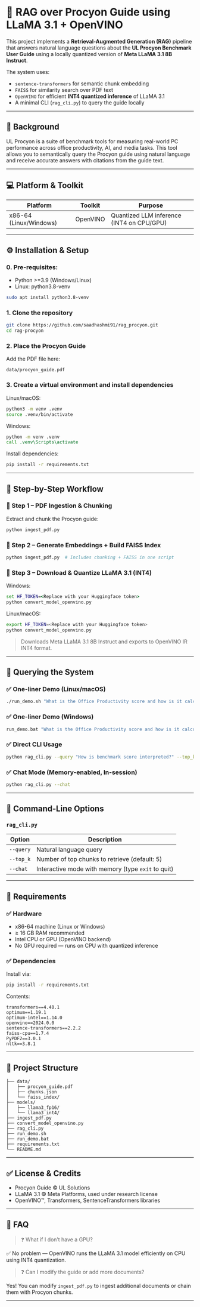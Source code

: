 # 🧠 RAG over Procyon Guide using LLaMA 3.1 + OpenVINO

This project implements a **Retrieval-Augmented Generation (RAG)** pipeline that answers natural language questions about the **UL Procyon Benchmark User Guide** using a locally quantized version of **Meta LLaMA 3.1 8B Instruct**.

The system uses:
- `sentence-transformers` for semantic chunk embedding
- `FAISS` for similarity search over PDF text
- `OpenVINO` for efficient **INT4 quantized inference** of LLaMA 3.1
- A minimal CLI (`rag_cli.py`) to query the guide locally

---

## 📘 Background

UL Procyon is a suite of benchmark tools for measuring real-world PC performance across office productivity, AI, and media tasks. This tool allows you to semantically query the Procyon guide using natural language and receive accurate answers with citations from the guide text.

---

## 💻 Platform & Toolkit

| Platform       | Toolkit     | Purpose                                |
|----------------|-------------|----------------------------------------|
| x86-64 (Linux/Windows) | OpenVINO    | Quantized LLM inference (INT4 on CPU/GPU) |

---

## ⚙️ Installation & Setup

### 0. Pre-requisites:
- Python >=3.9 (Windows/Linux)
- Linux: python3.8-venv

```bash
sudo apt install python3.8-venv
```

### 1. Clone the repository

```bash
git clone https://github.com/saadhashmi91/rag_procyon.git
cd rag-procyon
```

### 2. Place the Procyon Guide

Add the PDF file here:
```
data/procyon_guide.pdf
```

### 3. Create a virtual environment and install dependencies

Linux/macOS:
```bash
python3 -m venv .venv
source .venv/bin/activate
```

Windows:
```bat
python -m venv .venv
call .venv\Scripts\activate
```

Install dependencies:

```bash
pip install -r requirements.txt
```

---

## 🧠 Step-by-Step Workflow

### 🔹 Step 1 – PDF Ingestion & Chunking

Extract and chunk the Procyon guide:

```bash
python ingest_pdf.py
```

### 🔹 Step 2 – Generate Embeddings + Build FAISS Index

```bash
python ingest_pdf.py  # Includes chunking + FAISS in one script
```

### 🔹 Step 3 – Download & Quantize LLaMA 3.1 (INT4)


Windows:
```bat
set HF_TOKEN=<Replace with your Huggingface token>
python convert_model_openvino.py
```

Linux/macOS:
```bash
export HF_TOKEN=<Replace with your Huggingface token>
python convert_model_openvino.py
```

> Downloads Meta LLaMA 3.1 8B Instruct and exports to OpenVINO IR INT4 format.

---

## 🚀 Querying the System

### ✅ One-liner Demo (Linux/macOS)

```bash
./run_demo.sh "What is the Office Productivity score and how is it calculated?"
```

### ✅ One-liner Demo (Windows)

```bat
run_demo.bat "What is the Office Productivity score and how is it calculated?"
```

### ✅ Direct CLI Usage

```bash
python rag_cli.py --query "How is benchmark score interpreted?" --top_k 5
```

### ✅ Chat Mode (Memory-enabled, In-session)

```bash
python rag_cli.py --chat
```

---

## 🧾 Command-Line Options

### `rag_cli.py`

| Option         | Description                                    |
|----------------|------------------------------------------------|
| `--query`      | Natural language query                         |
| `--top_k`      | Number of top chunks to retrieve (default: 5)  |
| `--chat`       | Interactive mode with memory (type `exit` to quit) |

---

## 🧠 Requirements

### ✅ Hardware
- x86-64 machine (Linux or Windows)
- ≥ 16 GB RAM recommended
- Intel CPU or GPU (OpenVINO backend)
- No GPU required — runs on CPU with quantized inference

### ✅ Dependencies

Install via:
```bash
pip install -r requirements.txt
```

Contents:
```
transformers==4.40.1
optimum==1.19.1
optimum-intel==1.14.0
openvino==2024.0.0
sentence-transformers==2.2.2
faiss-cpu==1.7.4
PyPDF2==3.0.1
nltk==3.8.1
```

---

## 📂 Project Structure

```
├── data/
│   ├── procyon_guide.pdf
│   ├── chunks.json
│   └── faiss_index/
├── models/
│   ├── llama3_fp16/
│   └── llama3_int4/
├── ingest_pdf.py
├── convert_model_openvino.py
├── rag_cli.py
├── run_demo.sh
├── run_demo.bat
├── requirements.txt
└── README.md
```

---

## ✅ License & Credits

- Procyon Guide © UL Solutions  
- LLaMA 3.1 © Meta Platforms, used under research license  
- OpenVINO™, Transformers, SentenceTransformers libraries

---

## 🙋 FAQ

> ❓ What if I don’t have a GPU?

✅ No problem — OpenVINO runs the LLaMA 3.1 model efficiently on CPU using INT4 quantization.

> ❓ Can I modify the guide or add more documents?

Yes! You can modify `ingest_pdf.py` to ingest additional documents or chain them with Procyon chunks.

---
